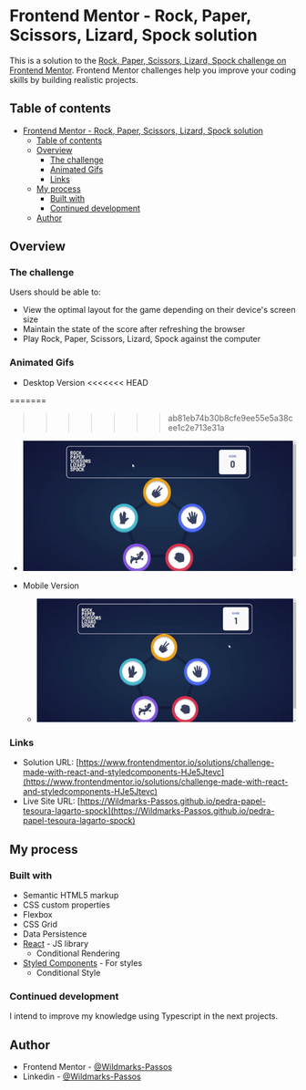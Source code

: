 # Frontend Mentor - Rock, Paper, Scissors, Lizard, Spock solution

This is a solution to the [Rock, Paper, Scissors, Lizard, Spock challenge on Frontend Mentor](https://www.frontendmentor.io/challenges/rock-paper-scissors-game-pTgwgvgH). Frontend Mentor challenges help you improve your coding skills by building realistic projects.

## Table of contents

- [Frontend Mentor - Rock, Paper, Scissors, Lizard, Spock solution](#frontend-mentor---rock-paper-scissors-lizard-spock-solution)
  - [Table of contents](#table-of-contents)
  - [Overview](#overview)
    - [The challenge](#the-challenge)
    - [Animated Gifs](#animated-gifs)
    - [Links](#links)
  - [My process](#my-process)
    - [Built with](#built-with)
    - [Continued development](#continued-development)
  - [Author](#author)

## Overview

### The challenge

Users should be able to:

- View the optimal layout for the game depending on their device's screen size
- Maintain the state of the score after refreshing the browser
- Play Rock, Paper, Scissors, Lizard, Spock against the computer

### Animated Gifs

- Desktop Version
<<<<<<< HEAD

=======
>>>>>>> ab81eb74b30b8cfe9ee55e5a38cee1c2e713e31a
  - ![Tela Desktop](./src/screenshot/Tela_PC.gif)

- Mobile Version
  - ![Tela Mobile](./src/screenshot/Tela_Celular.gif)

### Links

- Solution URL: [https://www.frontendmentor.io/solutions/challenge-made-with-react-and-styledcomponents-HJe5Jtevc](https://www.frontendmentor.io/solutions/challenge-made-with-react-and-styledcomponents-HJe5Jtevc)
- Live Site URL: [https://Wildmarks-Passos.github.io/pedra-papel-tesoura-lagarto-spock](https://Wildmarks-Passos.github.io/pedra-papel-tesoura-lagarto-spock)

## My process

### Built with

- Semantic HTML5 markup
- CSS custom properties
- Flexbox
- CSS Grid
- Data Persistence
- [React](https://reactjs.org/) - JS library
  - Conditional Rendering
- [Styled Components](https://styled-components.com/) - For styles
  - Conditional Style

### Continued development

I intend to improve my knowledge using Typescript in the next projects.

## Author

- Frontend Mentor - [@Wildmarks-Passos](https://www.frontendmentor.io/profile/Wildmarks-Passos)
- Linkedin - [@Wildmarks-Passos](https://www.linkedin.com/in/wildmarks-passos/)
